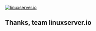 <!--- Provide a general summary of the issue in the Title above -->

[linuxserverurl]: https://linuxserver.io
[![linuxserver.io](https://raw.githubusercontent.com/linuxserver/docker-templates/master/linuxserver.io/img/linuxserver_medium.png)][linuxserverurl]
	

<!--- If you have an issue with the project, please provide us with the following information -->

<!---  Host OS -->
<!--- Command line users, your run/create command, GUI/Unraid users, a screenshot of your template settings. -->
<!--- Docker log output, docker log <container-name>      -->
<!--- Mention if you're using symlinks on any of the volume mounts. -->


<!--- If you have a suggestion or fix for the project, please provide us with the following information -->

<!--- What you think your suggestion brings to the project, or fixes with the project -->
<!--- If it's a fix, would it be better suited as a Pull request to the repo ? -->

##  Thanks, team linuxserver.io


